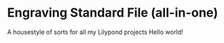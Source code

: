 # Engraving Standard File (all-in-one)
 A housestyle of sorts for all my Lilypond projects
Hello world!